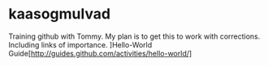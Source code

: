 # kaasogmulvad
Training github with Tommy.
My plan is to get this to work with corrections.
Including links of importance.
]Hello-World Guide[http://guides.github.com/activities/hello-world/]
